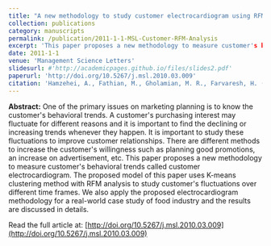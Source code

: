 ```yaml
---
title: "A new methodology to study customer electrocardiogram using RFM analysis and clustering"
collection: publications
category: manuscripts
permalink: /publication/2011-1-1-MSL-Customer-RFM-Analysis
excerpt: 'This paper proposes a new methodology to measure customer's behavioral trends called customer electrocardiogram.'
date: 2011-1-1
venue: 'Management Science Letters'
slidesurl: #'http://academicpages.github.io/files/slides2.pdf'
paperurl: 'http://doi.org/10.5267/j.msl.2010.03.009'
citation: 'Hamzehei, A., Fathian, M., Gholamian, M. R., Farvaresh, H. (2011). &quot;A new methodology to study customer electrocardiogram using RFM analysis and clustering&quot; <i>Management Science Letters</i>. 1(2), 139-148.'
---
```


**Abstract:** One of the primary issues on marketing planning is to know the customer's behavioral trends. A customer's purchasing interest may fluctuate for different reasons and it is important to find the declining or increasing trends whenever they happen. It is important to study these fluctuations to improve customer relationships. There are different methods to increase the customer's willingness such as planning good promotions, an increase on advertisement, etc. This paper proposes a new methodology to measure customer's behavioral trends called customer electrocardiogram. The proposed model of this paper uses K-means clustering method with RFM analysis to study customer's fluctuations over different time frames. We also apply the proposed electrocardiogram methodology for a real-world case study of food industry and the results are discussed in details.

Read the full article at: [http://doi.org/10.5267/j.msl.2010.03.009](http://doi.org/10.5267/j.msl.2010.03.009)
